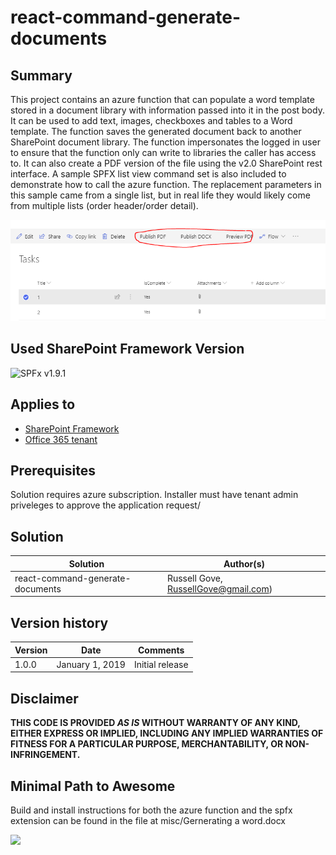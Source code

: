 # react-command-generate-documents

## Summary
This project contains an azure function that can populate a word template stored in a document library with information passed into it in the post body. It can be used to add text, images, checkboxes and tables to a Word template. The function saves the generated document back to another SharePoint document library. The function impersonates the logged in user to ensure that the function only can write to libraries the caller has access to. It can also create a PDF version of the file using the  v2.0 SharePoint rest interface. 
A sample SPFX list view command set is also included to demonstrate how to call the azure function. The replacement parameters in this sample came from a single list, but in real life they would likely come from multiple lists (order header/order detail). 

![The Regions Footer Application Customizer in action](./misc/GenerateDocs.png)

## Used SharePoint Framework Version

![SPFx v1.9.1](https://img.shields.io/badge/SPFx-1.9.1-green.svg)

## Applies to

* [SharePoint Framework](https://dev.office.com/sharepoint)
* [Office 365 tenant](https://dev.office.com/sharepoint/docs/spfx/set-up-your-development-environment)

## Prerequisites
 
Solution requires azure subscription. Installer must have tenant admin priveleges to approve the application request/

## Solution

Solution|Author(s)
--------|---------
react-command-generate-documents|Russell Gove, RussellGove@gmail.com)

## Version history

Version|Date|Comments
-------|----|--------
1.0.0|January 1, 2019|Initial release

## Disclaimer

**THIS CODE IS PROVIDED *AS IS* WITHOUT WARRANTY OF ANY KIND, EITHER EXPRESS OR IMPLIED, INCLUDING ANY IMPLIED WARRANTIES OF FITNESS FOR A PARTICULAR PURPOSE, MERCHANTABILITY, OR NON-INFRINGEMENT.**

## Minimal Path to Awesome

Build and install instructions for both the azure function and the spfx extension  can be found in the file at misc/Gernerating a word.docx

<img src="https://telemetry.sharepointpnp.com/sp-dev-fx-extensions/samples/react-command-generate-document" />
